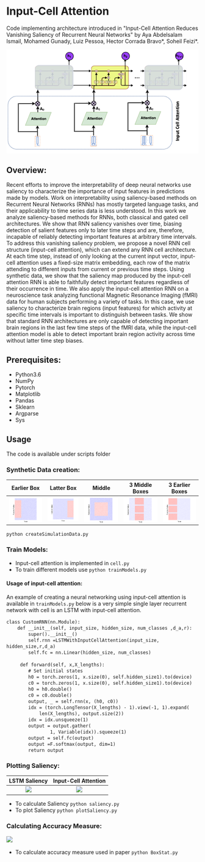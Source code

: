 # Input-Cell Attention
Code implementing architecture introduced in "Input-Cell Attention Reduces Vanishing Saliency of Recurrent Neural Networks" by
Aya Abdelsalam Ismail, Mohamed Gunady, Luiz Pessoa, Hector Corrada Bravo*, Soheil Feizi*.

![alt text](Images/cellAttentionLstm.png)

## Overview:
Recent efforts to improve the interpretability of deep neural networks use saliency to characterize the importance of input features in predictions made by models. Work on interpretability using saliency-based methods on Recurrent Neural Networks (RNNs) has mostly targeted language tasks, and their applicability to time series data is less understood. In this work we analyze saliency-based methods for RNNs, both classical and gated cell architectures. We show that RNN saliency vanishes over time, biasing detection of salient features only to later time steps and are, therefore, incapable of reliably detecting important features at arbitrary time intervals. To address this vanishing saliency problem, we propose a novel RNN cell structure (input-cell attention), which can extend any RNN cell architecture. At each time step, instead of only looking at the current input vector, input-cell attention uses a fixed-size matrix embedding, each row of the matrix attending to different inputs from current or previous time steps.  Using synthetic data, we show that the saliency map produced by the input-cell attention RNN is able to faithfully detect important features regardless of their occurrence in time. We also apply the input-cell attention RNN on a neuroscience task analyzing functional Magnetic Resonance Imaging (fMRI) data for human subjects performing a variety of tasks. In this case, we use saliency to characterize brain regions (input features) for which activity at specific time intervals is important to distinguish between tasks. We show that standard RNN architectures are only capable of detecting important brain regions in the last few time steps of the fMRI data, while the input-cell attention model is able to detect important brain region activity across time without latter time step biases. 

## Prerequisites:
* Python3.6
* NumPy
* Pytorch
* Matplotlib
* Pandas
* Sklearn
* Argparse
* Sys


## Usage
The code is available under scripts folder
### Synthetic Data creation:
Earlier Box                 |  Latter Box               |  Middle                  |  3 Middle Boxes            | 3 Earlier Boxes              
:-------------------------:|:-------------------------:|:-------------------------:|:-------------------------:|:-------------------------:
![](Images/TopBox.png)     |  ![](Images/BottomBox.png)  | ![](Images/MiddleBox.png) | ![](Images/ThreeMiddleBoxes.png) | ![](Images/ThreeUpperBoxes.png) 

```python createSimulationData.py```

### Train Models:
- Input-cell attention is implemented in ```cell.py```
- To train different models use ```python trainModels.py```

#### Usage of input-cell attention:
An example of creating a neural networking using input-cell attention is available in ```trainModels.py``` below is a very simple single layer recurrent network with cell is an LSTM with input-cell attention.

```
class CustomRNN(nn.Module):
    def __init__(self, input_size, hidden_size, num_classes ,d_a,r):
        super().__init__()
        self.rnn =LSTMWithInputCellAttention(input_size, hidden_size,r,d_a)
        self.fc = nn.Linear(hidden_size, num_classes) 
        
     def forward(self, x,X_lengths):
        # Set initial states
        h0 = torch.zeros(1, x.size(0), self.hidden_size1).to(device) 
        c0 = torch.zeros(1, x.size(0), self.hidden_size1).to(device)
        h0 = h0.double()
        c0 = c0.double()
        output, _ = self.rnn(x, (h0, c0))
        idx = (torch.LongTensor(X_lengths) - 1).view(-1, 1).expand(
            len(X_lengths), output.size(2))
        idx = idx.unsqueeze(1)
        output = output.gather(
                1, Variable(idx)).squeeze(1)
        output = self.fc(output)
        output =F.softmax(output, dim=1)
        return output
  ```      
### Plotting Saliency:
LSTM Saliency                 |  Input-Cell Attention  
:-------------------------:|:-------------------------:
![](Images/SalLSTM.png)     |  ![](Images/SalCellAtten.png)

- To calculate Saliency ```python saliency.py```
- To plot Saliency ```python plotSaliency.py```
### Calculating Accuracy Measure:
![](Images/accuracyTables.png)

- To calculate accuracy measure used in paper ```python BoxStat.py```
